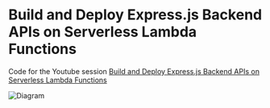 # Build and Deploy Express.js Backend APIs on Serverless Lambda Functions

Code for the Youtube session [Build and Deploy Express.js Backend APIs on Serverless Lambda Functions](https://youtu.be/AuuTpBhqtpU)

![Diagram](https://github.com/teamdev11org/session-resources/raw/main/01-serverless-lambda-functions/diagram.png)
